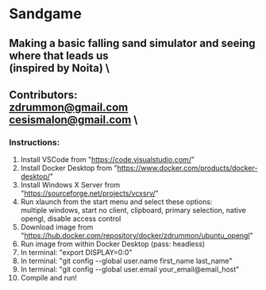 # Sandgame
Making a basic falling sand simulator and seeing where that leads us \
(inspired by Noita) \
---
Contributors: \
zdrummon@gmail.com  \
cesismalon@gmail.com \
---
### Instructions:
1. Install VSCode from "https://code.visualstudio.com/"
2. Install Docker Desktop from "https://www.docker.com/products/docker-desktop/"
3. Install Windows X Server from "https://sourceforge.net/projects/vcxsrv/"
4. Run xlaunch from the start menu and select these options:\
        multiple windows, start no client, clipboard, primary selection, native opengl, disable access control
5. Download image from "https://hub.docker.com/repository/docker/zdrummon/ubuntu_opengl"
6. Run image from within Docker Desktop (pass: headless)
7. In terminal: "export DISPLAY=0:0"
8. In terminal: "git config --global user.name first_name last_name"
9. In terminal: "git config --global user.email your_email@email_host"
10. Compile and run!
